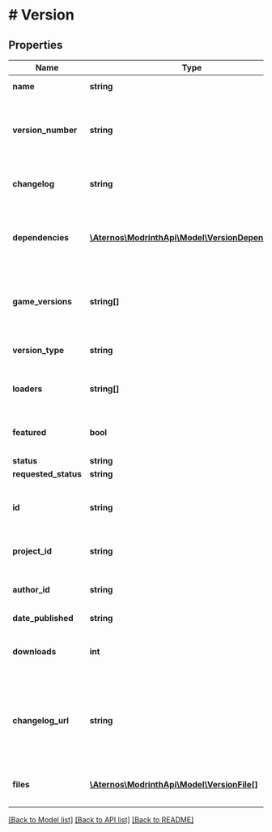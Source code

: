# # Version

## Properties

Name | Type | Description | Notes
------------ | ------------- | ------------- | -------------
**name** | **string** | The name of this version |
**version_number** | **string** | The version number. Ideally will follow semantic versioning |
**changelog** | **string** | The changelog for this version | [optional]
**dependencies** | [**\Aternos\ModrinthApi\Model\VersionDependency[]**](VersionDependency.md) | A list of specific versions of projects that this version depends on | [optional]
**game_versions** | **string[]** | A list of versions of Minecraft that this version supports |
**version_type** | **string** | The release channel for this version |
**loaders** | **string[]** | The mod loaders that this version supports |
**featured** | **bool** | Whether the version is featured or not |
**status** | **string** |  | [optional]
**requested_status** | **string** |  | [optional]
**id** | **string** | The ID of the version, encoded as a base62 string |
**project_id** | **string** | The ID of the project this version is for |
**author_id** | **string** | The ID of the author who published this version |
**date_published** | **string** |  |
**downloads** | **int** | The number of times this version has been downloaded |
**changelog_url** | **string** | A link to the changelog for this version. Always null, only kept for legacy compatibility. | [optional]
**files** | [**\Aternos\ModrinthApi\Model\VersionFile[]**](VersionFile.md) | A list of files available for download for this version |

[[Back to Model list]](../../README.md#models) [[Back to API list]](../../README.md#endpoints) [[Back to README]](../../README.md)
